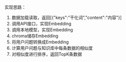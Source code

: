 实现思路：
1. 数据加载读取，返回[{"keys":"干化词","content":"内容"}]
2. 调用API接口，实现Embedding
3. 调用本地模型，实现Embedding
4. chroma储存Embedding
4. 将用户问题转换成Embedding
5. 计算用户问题与知识库中每条数据的相似度
6. 对相似度进行排序，返回TopK条数据

